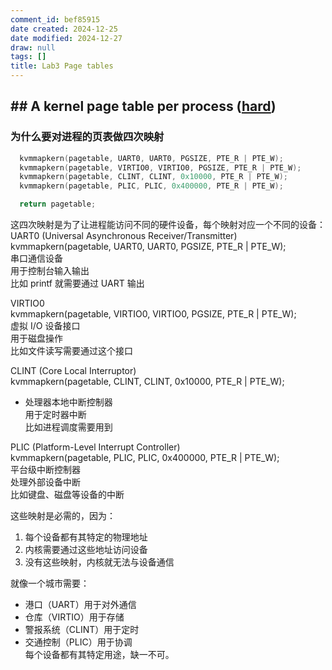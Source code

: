 ```yaml
---
comment_id: bef85915
date created: 2024-12-25
date modified: 2024-12-27
draw: null
tags: []
title: Lab3 Page tables
---
```

## ## A kernel page table per process ([hard](https://pdos.csail.mit.edu/6.S081/2020/labs/guidance.html))

### 为什么要对进程的页表做四次映射

```c
  kvmmapkern(pagetable, UART0, UART0, PGSIZE, PTE_R | PTE_W);
  kvmmapkern(pagetable, VIRTIO0, VIRTIO0, PGSIZE, PTE_R | PTE_W);
  kvmmapkern(pagetable, CLINT, CLINT, 0x10000, PTE_R | PTE_W);
  kvmmapkern(pagetable, PLIC, PLIC, 0x400000, PTE_R | PTE_W);

  return pagetable;
```

这四次映射是为了让进程能访问不同的硬件设备，每个映射对应一个不同的设备：
UART0 (Universal Asynchronous Receiver/Transmitter)  
kvmmapkern(pagetable, UART0, UART0, PGSIZE, PTE_R | PTE_W);  
串口通信设备  
用于控制台输入输出  
比如 printf 就需要通过 UART 输出

VIRTIO0  
kvmmapkern(pagetable, VIRTIO0, VIRTIO0, PGSIZE, PTE_R | PTE_W);  
虚拟 I/O 设备接口  
用于磁盘操作  
比如文件读写需要通过这个接口

CLINT (Core Local Interruptor)  
kvmmapkern(pagetable, CLINT, CLINT, 0x10000, PTE_R | PTE_W);

- 处理器本地中断控制器  
用于定时器中断  
比如进程调度需要用到

PLIC (Platform-Level Interrupt Controller)  
kvmmapkern(pagetable, PLIC, PLIC, 0x400000, PTE_R | PTE_W);  
平台级中断控制器  
处理外部设备中断  
比如键盘、磁盘等设备的中断

这些映射是必需的，因为：

1. 每个设备都有其特定的物理地址
2. 内核需要通过这些地址访问设备
3. 没有这些映射，内核就无法与设备通信

就像一个城市需要：

- 港口（UART）用于对外通信
- 仓库（VIRTIO）用于存储
- 警报系统（CLINT）用于定时
- 交通控制（PLIC）用于协调  
每个设备都有其特定用途，缺一不可。
